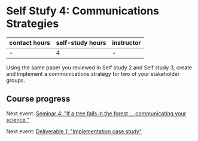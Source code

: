 # Self Stufy 4: Communications Strategies

| contact hours | self-study hours | instructor |
|---|---|---|
| - | 4 | - |

Using the same paper you reviewed in Self study 2 and Self study 3, create and implement a communications strategy for two of your stakeholder groups.

## Course progress
Next event: [Seminar 4: "If a tree falls in the forest … communicating your science
"](seminar4.md)

Next event: [Deliverable 1: "Implementation case study"](deliverable1.md)
